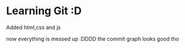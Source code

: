 # Learning Git :D

Added html,css and js


now everything is messed up :DDDD
the commit graph looks good tho